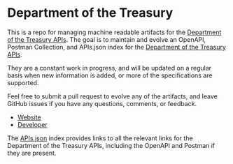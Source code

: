 # Department of the TreasuryThis is a repo for managing machine readable artifacts for the [Department of the Treasury APIs](http://www.treasury.gov). The goal is to maintain and evolve an OpenAPI, Postman Collection, and APIs.json index for the [Department of the Treasury APIs](http://www.treasury.gov).They are a constant work in progress, and will be updated on a regular basis when new information is added, or more of the specifications are supported.Feel free to submit a pull request to evolve any of the artifacts, and leave GitHub issues if you have any questions, comments, or feedback.- [Website](http://www.treasury.gov)- [Developer](http://www.treasury.gov)The [APIs.json](https://github.com/api-evangelist/department-of-the-treasury/blob/master/apis.json) index provides links to all the relevant links for the Department of the Treasury APIs, including the OpenAPI and Postman if they are present.
